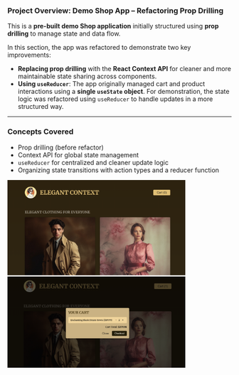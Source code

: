 ### Project Overview: Demo Shop App – Refactoring Prop Drilling

This is a **pre-built demo Shop application** initially structured using **prop drilling** to manage state and data flow.

In this section, the app was refactored to demonstrate two key improvements:

- **Replacing prop drilling** with the **React Context API** for cleaner and more maintainable state sharing across components.
- **Using `useReducer`**: The app originally managed cart and product interactions using a **single `useState` object**. For demonstration, the state logic was refactored using `useReducer` to handle updates in a more structured way.

---

### Concepts Covered

- Prop drilling (before refactor)
- Context API for global state management
- `useReducer` for centralized and cleaner update logic
- Organizing state transitions with action types and a reducer function
<img src="./src/assets/Cart.png" alt="Cart" width="400" style="margin-right: 20px;" />
<img src="./src/assets/Checkout.png" alt="Checkout" width="400" />
